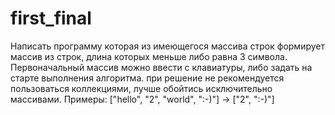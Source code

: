 # first_final
Написать программу которая из имеющегося массива строк формирует массив из строк, длина которых меньше либо равна 3 символа. Первоначальный массив можно ввести с клавиатуры, либо задать на старте выполнения алгоритма. при решение не рекомендуется пользоваться коллекциями, лучше обойтись исключительно массивами. Примеры: ["hello", "2", "world", ":-)"] -> ["2", ":-)"]


